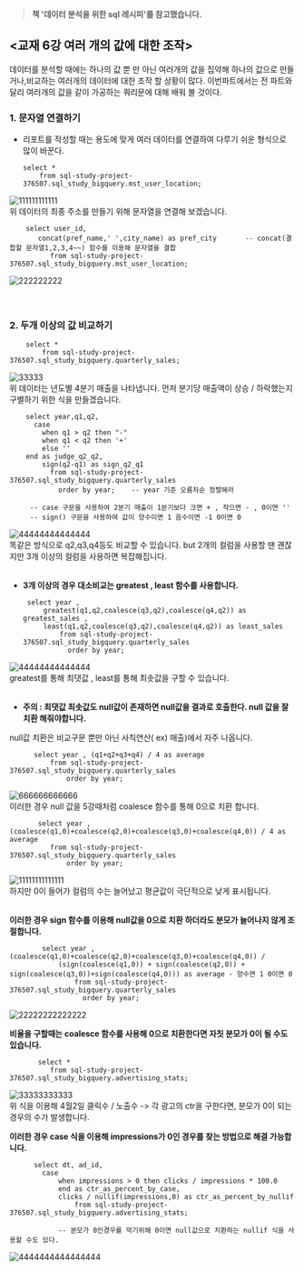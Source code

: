 > **책 '데이터 분석을 위한 sql 레시피'를 참고했습니다.**

## <교재 6강 여러 개의 값에 대한 조작>

데이터를 분석할 때에는 하나의 값 뿐 만 아닌 여러개의 값을 집약해 하나의 값으로 만들거나,비교하는 여러개의 데이터에 대한 조작 할 상황이 많다.
이번파트에서는 전 파트와 달리 여러개의 값을 같이 가공하는 쿼리문에 대해 배워 볼 것이다.

### 1. 문자열 연결하기
  * 리포트를 작성할 때는 용도에 맞게 여러 데이터를 연결하여 다루기 쉬운 형식으로 많이 바꾼다.
  
        select * 
            from sql-study-project-376507.sql_study_bigquery.mst_user_location;
            
 ![111111111111](https://user-images.githubusercontent.com/113004818/216060637-578b3db3-368e-40dd-bfc8-83149fc02423.PNG)
 <br> 위 데이터의 최종 주소를 만들기 위해 문자열을 연결해 보겠습니다.
        
        select user_id,
           concat(pref_name,' ',city_name) as pref_city       -- concat(결합할 문자열1,2,3,4~~) 함수를 이용해 문자열을 결합
              from sql-study-project-376507.sql_study_bigquery.mst_user_location;

![222222222](https://user-images.githubusercontent.com/113004818/216061514-6c0e10a1-d668-4f1d-b772-a6bd892e87d0.PNG)
<br><br><br>

### 2. 두개 이상의 값 비교하기
        select * 
            from sql-study-project-376507.sql_study_bigquery.quarterly_sales;
            
![33333](https://user-images.githubusercontent.com/113004818/216063184-ac613834-363a-45fa-9e3b-5a060fdafe08.PNG)
<br> 위 데이터는 년도별 4분기 매출을 나타냅니다. 먼저 분기당 매출액이 상승 / 하락했는지 구별하기 위한 식을 만들겠습니다.

        select year,q1,q2,
          case
            when q1 > q2 then "-"
            when q1 < q2 then '+'
            else ''
        end as judge_q2_q2,
            sign(q2-q1) as sign_q2_q1
              from sql-study-project-376507.sql_study_bigquery.quarterly_sales
                order by year;    -- year 기준 오름차순 정렬해라
         
         -- case 구문을 사용하여 2분기 매출이 1분기보다 크면 + , 작으면 - , 0이면 ''
         -- sign() 구문을 사용하여 값이 양수이면 1 음수이면 -1 0이면 0
         
![44444444444444](https://user-images.githubusercontent.com/113004818/216064441-42895024-9e6d-4dae-8852-a642bd1e3137.PNG)
<br> 똑같은 방식으로 q2,q3,q4등도 비교할 수 있습니다. but 2개의 컬럼을 사용할 땐 괜찮지만 3개 이상의 컬럼을 사용하면 복잡해집니다.
 <br> <br>
 
   * **3개 이상의 경우 대소비교는 greatest , least 함수를 사용합니다.**

          select year , 
              greatest(q1,q2,coalesce(q3,q2),coalesce(q4,q2)) as greatest_sales ,
              least(q1,q2,coalesce(q3,q2),coalesce(q4,q2)) as least_sales
                  from sql-study-project-376507.sql_study_bigquery.quarterly_sales
                    order by year;

![44444444444444](https://user-images.githubusercontent.com/113004818/216069801-84e36f38-98e1-4a65-8cee-88e5aaf52fb6.PNG)
<br> greatest를 통해 최댓값 , least를 통해 최솟값을 구할 수 있습니다.
<br><br>

 * **주의 : 최댓값 최솟값도 null값이 존재하면 null값을 결과로 호출한다. null 값을 잘 치환 해줘야합니다.**
 
 null값 치환은 비교구문 뿐만 아닌 사칙연산( ex) 매출)에서 자주 나옵니다.
 
          select year , (q1+q2+q3+q4) / 4 as average
              from sql-study-project-376507.sql_study_bigquery.quarterly_sales
                  order by year;

![666666666666](https://user-images.githubusercontent.com/113004818/216070728-8fd87ff5-8504-44ba-842f-1ccc032eb064.PNG)
<br> 이러한 경우 null 값을 5강때처럼 coalesce 함수를 통해 0으로 치환 합니다.

           select year , (coalesce(q1,0)+coalesce(q2,0)+coalesce(q3,0)+coalesce(q4,0)) / 4 as average
              from sql-study-project-376507.sql_study_bigquery.quarterly_sales
                  order by year;
                  
![11111111111111](https://user-images.githubusercontent.com/113004818/216071462-b30699c3-cb7b-4a07-a1d5-bd408bc83dcc.PNG)
<br> 하지만 0이 들어가 컬럼의 수는 늘어났고 평균값이 극단적으로 낮게 표시됩니다. 
<br><br>

 **이러한 경우 sign 함수를 이용해 null값을 0으로 치환 하더라도 분모가 늘어나지 않게 조절합니다.**

            select year , (coalesce(q1,0)+coalesce(q2,0)+coalesce(q3,0)+coalesce(q4,0)) / 
                (sign(coalesce(q1,0)) + sign(coalesce(q2,0)) + sign(coalesce(q3,0))+sign(coalesce(q4,0))) as average - 양수면 1 0이면 0
                    from sql-study-project-376507.sql_study_bigquery.quarterly_sales
                      order by year;   
                      
 ![22222222222222](https://user-images.githubusercontent.com/113004818/216072429-6a00451e-0af4-46cf-97e7-d32058892e6e.PNG)
     
  
**비율을 구할때는 coalesce 함수를 사용해 0으로 치환한다면 자칫 분모가 0이 될 수도 있습니다.**
 
           select * 
              from sql-study-project-376507.sql_study_bigquery.advertising_stats;

![33333333333](https://user-images.githubusercontent.com/113004818/216075183-b12d7345-d9ff-4823-83a4-441a76491e06.PNG)
<br> 위 식을 이용해 4월2일 클릭수 / 노출수 -> 각 광고의 ctr을 구한다면, 분모가 0이 되는 경우의 수가 발생합니다.


**이러한 경우 case 식을 이용해 impressions가 0인 경우를 찾는 방법으로 해결 가능합니다.**

          select dt, ad_id,
            case
                when impressions > 0 then clicks / impressions * 100.0
                end as ctr_as_percent_by_case,
                clicks / nullif(impressions,0) as ctr_as_percent_by_nullif
                    from sql-study-project-376507.sql_study_bigquery.advertising_stats;
                
                -- 분모가 0인경우를 막기위해 0이면 null값으로 치환하는 nullif 식을 사용할 수도 있다.
             
![4444444444444444](https://user-images.githubusercontent.com/113004818/216076796-7ac38f18-a266-4167-aecc-6f27abd3f60c.PNG)




